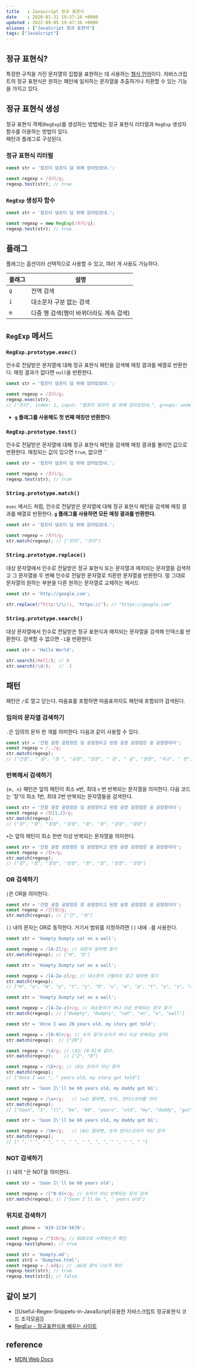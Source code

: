 ```yaml
---
title   : Javascript 정규 표현식
date    : 2020-01-31 19:37:16 +0900
updated : 2022-09-05 19:47:36 +0900
aliases : ["JavaScript 정규 표현식"]
tags: ["JavaScript"]
---
```

## 정규 표현식?
특정한 규칙을 가진 문자열의 집합을 표현하는 데 사용하는 [형식 언어](https://ko.wikipedia.org/wiki/%ED%98%95%EC%8B%9D_%EC%96%B8%EC%96%B4 "형식 언어")이다.
자바스크립트의 정규 표현식은 원하는 패턴에 일치하는 문자열을 추출하거나 치환할 수 있는 기능을 가지고 있다.  

## 정규 표현식 생성 
정규 표현식 객체(`RegExp`)를 생성하는 방법에는 정규 표현식 리터럴과 `RegExp` 생성자 함수를 이용하는 방법이 있다.  
패턴과 플래그로 구성된다.
### 정규 표현식 리터럴
```javascript
const str = '험프티 덤프티 담 위에 앉아있었네.';

const regexp = /프티/g;
regexp.test(str); // true
```

### `RegExp` 생성자 함수
```javascript
const str = '험프티 덤프티 담 위에 앉아있었네.';

const regexp = new RegExp(/프티/g);
regexp.test(str); // true
```

## 플래그
플래그는 옵션이라 선택적으로 사용할 수 있고, 여러 개 사용도 가능하다.   

| 플래그 | 설명 |  
| --- | --- |
|  `g`  | 전역 검색 |
| `i`  | 대소문자 구분 없는 검색  |
|  `m`  | 다중 행 검색(행이 바뀌더라도 계속 검색) |

## `RegExp` 메서드  

### `RegExp.prototype.exec()`
인수로 전달받은 문자열에 대해 정규 표현식 패턴을 검색해 매칭 결과를 배열로 반환한다. 매칭 결과가 없다면 `null`을 반환한다.
```javascript
const str = '험프티 덤프티 담 위에 앉아있었네.';

const regexp = /프티/g;
regexp.exec(str); 
// ["프티", index: 1, input: "험프티 덤프티 담 위에 앉아있었네.", groups: undefined]
```
- **`g` 플래그를 사용해도 첫 번째 매칭만 반환한다**.  


### `RegExp.prototype.test()`
인수로 전달받은 문자열에 대해 정규 표현식 패턴을 검색해 매칭 결과를 불리언 값으로 반환한다. 매칭되는 값이 있으면 `true`, 없으면 ``
```javascript
const str = '험프티 덤프티 담 위에 앉아있었네.';

const regexp = /프티/g;
regexp.test(str); // true
```

### `String.prototype.match()`
`exec` 메서드 처럼, 인수로 전달받은 문자열에 대해 정규 표현식 패턴을 검색해 매칭 결과를 배열로 반환한다. **`g` 플래그를 사용하면 모든 매칭 결과를 반환한다.**
```javascript
const str = '험프티 덤프티 담 위에 앉아있었네.';

const regexp = /프티/g;
str.match(regexp); // ["프티", "프티"]
```

### `String.prototype.replace()`
대상 문자열에서 인수로 전달받은 정규 표현식 또는 문자열과 매치되는 문자열을 검색하고 그 문자열을 두 번째 인수로 전달한 문자열로 치환한 문자열을 반환한다. 말 그대로 문자열의 원하는 부분을 다른 원하는 문자열로 교체하는 메서드
```javascript
const str = 'http://google.com';

str.replace(/^http:\/\//i, 'https://'); // "https://google.com"
```

### `String.prototype.search()`
대상 문자열에서 인수로 전달받은 정규 표현식과 매치되는 문자열을 검색해 인덱스를 반환한다. 검색할 수 없으면 `-1`을 반환한다.  
```javascript
const str = 'Hello World';

str.search(/Hell/); // 0
str.search(/\d/);   // -1
```

## 패턴
패턴은 `/`로 열고 닫는다. 따옴표를 포함하면 따옴표까지도 패턴에 포함되어 검색된다.  
### 임의의 문자열 검색하기
`.`은 임의의 문자 한 개를 의미한다. 다음과 같이 사용할 수 있다.
```javascript
const str = '간장 공장 공장장은 강 공장장이고 된장 공장 공장장은 공 공장장이다';
const regexp = /../g;
str.match(regexp); 
// ["간장", " 공", "장 ", "공장", "장은", " 강", " 공", "장장", "이고", " 된", "장 ", "공장", " 공", "장장", "은 ", "공 ", "공장", "장이"]
```
### 반복해서 검색하기
`{m, n}` 패턴은 앞의 패턴이 최소 `m`번, 최대 `n` 번 반복되는 문자열을 의미한다. 다음 코드는 '장'이 최소 1번, 최대 2번 반복되는 문자열들을 검색한다.  
```javascript
const str = '간장 공장 공장장은 강 공장장이고 된장 공장 공장장은 공 공장장이다';
const regexp = /장{1,2}/g;
str.match(regexp); 
// ["장", "장", "장장", "장장", "장", "장", "장장", "장장"]
```
`+`는 앞의 패턴이 최소 한번 이상 반복되는 문자열을 의미한다.  
```javascript
const str = '간장 공장 공장장은 강 공장장이고 된장 공장 공장장은 공 공장장이다';
const regexp = /장+/g;
str.match(regexp);
// ["장", "장", "장장", "장장", "장", "장", "장장", "장장"]
```

### OR 검색하기  
`|`은 OR을 의미한다.  
```javascript
const str = '간장 공장 공장장은 강 공장장이고 된장 공장 공장장은 공 공장장이다';
const regexp = /간|된/g;
str.match(regexp); // ["간", "된"]
```
`[]` 내의 문자는 OR로 동작한다. 거기서 범위를 지정하려면 `[]` 내에 `-`를 사용한다. 
```javascript
const str = 'Humpty Dumpty sat on a wall';

const regexp = /[A-Z]/g; // 대문자 알파벳 찾기 
str.match(regexp); // ["H", "D"]
```

```javascript
const str = 'Humpty Dumpty sat on a wall';

const regexp = /[A-Za-z]/g; // 대소문자 구별하지 않고 알파벳 찾기 
str.match(regexp);
// ["H", "u", "m", "p", "t", "y", "D", "u", "m", "p", "t", "y", "s", "a", "t", "o", "n", "a", "w", "a", "l", "l"]
```

```javascript
const str = 'Humpty Dumpty sat on a wall';

const regexp = /[A-Za-z]+/g; // 대소문자가 하나 이상 반복되는 문자 찾기  
str.match(regexp); // ["Humpty", "Dumpty", "sat", "on", "a", "wall"]
```

```javascript
const str = 'Once I was 20 years old, my story got told';

const regexp = /[0-9]+/g; // 숫자 찾기(숫자가 하나 이상 반복되는 문자)
str.match(regexp);  // ["20"]

const regexp = /\d/g; // \d는 [0-9]와 같다.
str.match(regexp);    // ["2", "0"]

const regexp = /\D+/g; // \D는 숫자가 아닌 문자
str.match(regexp); 
// ["Once I was ", " years old, my story got told"]
```

```javascript
const str = 'Soon I\'ll be 60 years old, my daddy got 61';

const regexp = /\w+/g;   // \w는 알파벳, 숫자, 언더스코어를 의미
str.match(regexp); 
// ["Soon", "I", "ll", "be", "60", "years", "old", "my", "daddy", "got", "61"]
```

```javascript
const str = 'Soon I\'ll be 60 years old, my daddy got 61';

const regexp = /\W+/g;   // \W는 알파벳, 숫자 언더스코어가 아닌 문자
str.match(regexp); 
// [" ", "'", " ", " ", " ", " ", ", ", " ", " ", " "]
```

### NOT 검색하기  
`[]` 내의 `^`은 NOT을 의미한다.  
```javascript 
const str = 'Soon I\'ll be 60 years old';

const regexp = /[^0-9]+/g; // 숫자가 아닌 반복되는 문자 검색
str.match(regexp); // ["Soon I'll be ", " years old"]
```

### 위치로 검색하기  
```javascript
const phone = '010-1234-5678';

const regexp = /^010/g; // 010으로 시작하는지 확인
regexp.test(phone); // true
```

```javascript
const str = 'Humpty.md';
const str2 = 'Dumptee.html';
const regexp = /.md$/; // .md로 끝이 나는지 확인 
regexp.test(str); // true 
regexp.test(str2); // false
```

## 같이 보기
- [[Useful-Regex-Snippets-in-JavaScript|유용한 자바스크립트 정규표현식 코드 조각모음]]
- [RegExr - 정규표현식을 배우는 사이트](https://regexr.com/)

## reference
- [MDN Web Docs](https://developer.mozilla.org/ko/docs/Web/JavaScript/Guide/Regular_Expressions)
